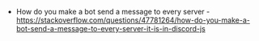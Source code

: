 - How do you make a bot send a message to every server - https://stackoverflow.com/questions/47781264/how-do-you-make-a-bot-send-a-message-to-every-server-it-is-in-discord-js